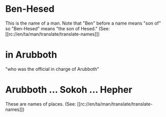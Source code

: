 # Ben-Hesed

This is the name of a man. Note that "Ben" before a name means "son of" so "Ben-Hesed" means "the son of Hesed." (See: [[rc://en/ta/man/translate/translate-names]])

# in Arubboth

"who was the official in charge of Arubboth"

# Arubboth ... Sokoh ... Hepher

These are names of places. (See: [[rc://en/ta/man/translate/translate-names]])

